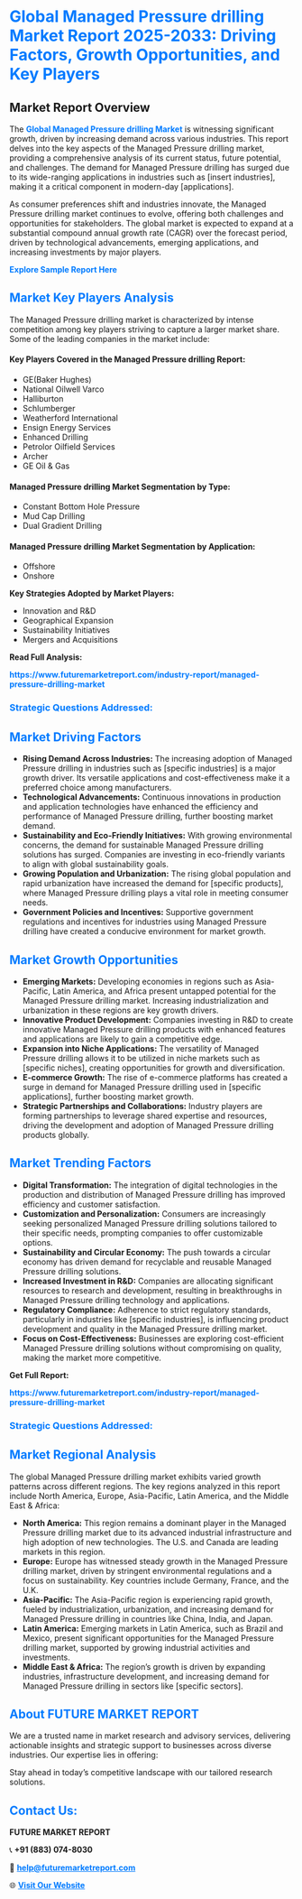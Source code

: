 <h1 style="color: #007BFF;">Global Managed Pressure drilling Market Report 2025-2033: Driving Factors, Growth Opportunities, and Key Players</h1>

<section id="overview">
<h2>Market Report Overview</h2>
<p>The <a href="https://www.futuremarketreport.com/industry-report/managed-pressure-drilling-market" style="color: #007BFF; text-decoration: none;"><strong>Global Managed Pressure drilling Market</strong></a> is witnessing significant growth, driven by increasing demand across various industries. This report delves into the key aspects of the Managed Pressure drilling market, providing a comprehensive analysis of its current status, future potential, and challenges. The demand for Managed Pressure drilling has surged due to its wide-ranging applications in industries such as [insert industries], making it a critical component in modern-day [applications].</p>
<p>As consumer preferences shift and industries innovate, the Managed Pressure drilling market continues to evolve, offering both challenges and opportunities for stakeholders. The global market is expected to expand at a substantial compound annual growth rate (CAGR) over the forecast period, driven by technological advancements, emerging applications, and increasing investments by major players.</p>
</section>

<section id="overview">
<p><a href="https://www.futuremarketreport.com/request-sample/reportId=63616" style="color: #007BFF; text-decoration: none;"><strong>Explore Sample Report Here</strong></a></p>
</section>

<section id="key-players">
<h2 style="color: #007BFF;">Market Key Players Analysis</h2>
<p>The Managed Pressure drilling market is characterized by intense competition among key players striving to capture a larger market share. Some of the leading companies in the market include:</p>
<h4>Key Players Covered in the Managed Pressure drilling Report:</h4>
<ul><li>GE(Baker Hughes)</li><li>National Oilwell Varco</li><li>Halliburton</li><li>Schlumberger</li><li>Weatherford International</li><li>Ensign Energy Services</li><li>Enhanced Drilling</li><li>Petrolor Oilfield Services</li><li>Archer</li><li>GE Oil &amp; Gas</li></ul>
<h4>Managed Pressure drilling Market Segmentation by Type:</h4>
<ul><li>Constant Bottom Hole Pressure</li><li>Mud Cap Drilling</li><li>Dual Gradient Drilling</li></ul>

<h4>Managed Pressure drilling Market Segmentation by Application:</h4>
<ul><li>Offshore</li><li>Onshore</li></ul>
<p><strong>Key Strategies Adopted by Market Players:</strong></p>
<ul>
<li>Innovation and R&D</li>
<li>Geographical Expansion</li>
<li>Sustainability Initiatives</li>
<li>Mergers and Acquisitions</li>
</ul>
</section>

<section>
<p><strong>Read Full Analysis: </strong></p><a href="https://www.futuremarketreport.com/industry-report/managed-pressure-drilling-market" style="color: #007BFF; text-decoration: none;"><strong>https://www.futuremarketreport.com/industry-report/managed-pressure-drilling-market</strong></a>
<h3 style="color: #007BFF;">Strategic Questions Addressed:</h3>
</section>

<section id="driving-factors">
<h2 style="color: #007BFF;">Market Driving Factors</h2>
<ul>
<li><strong>Rising Demand Across Industries:</strong> The increasing adoption of Managed Pressure drilling in industries such as [specific industries] is a major growth driver. Its versatile applications and cost-effectiveness make it a preferred choice among manufacturers.</li>
<li><strong>Technological Advancements:</strong> Continuous innovations in production and application technologies have enhanced the efficiency and performance of Managed Pressure drilling, further boosting market demand.</li>
<li><strong>Sustainability and Eco-Friendly Initiatives:</strong> With growing environmental concerns, the demand for sustainable Managed Pressure drilling solutions has surged. Companies are investing in eco-friendly variants to align with global sustainability goals.</li>
<li><strong>Growing Population and Urbanization:</strong> The rising global population and rapid urbanization have increased the demand for [specific products], where Managed Pressure drilling plays a vital role in meeting consumer needs.</li>
<li><strong>Government Policies and Incentives:</strong> Supportive government regulations and incentives for industries using Managed Pressure drilling have created a conducive environment for market growth.</li>
</ul>
</section>

<section id="growth-opportunities">
<h2 style="color: #007BFF;">Market Growth Opportunities</h2>
<ul>
<li><strong>Emerging Markets:</strong> Developing economies in regions such as Asia-Pacific, Latin America, and Africa present untapped potential for the Managed Pressure drilling market. Increasing industrialization and urbanization in these regions are key growth drivers.</li>
<li><strong>Innovative Product Development:</strong> Companies investing in R&D to create innovative Managed Pressure drilling products with enhanced features and applications are likely to gain a competitive edge.</li>
<li><strong>Expansion into Niche Applications:</strong> The versatility of Managed Pressure drilling allows it to be utilized in niche markets such as [specific niches], creating opportunities for growth and diversification.</li>
<li><strong>E-commerce Growth:</strong> The rise of e-commerce platforms has created a surge in demand for Managed Pressure drilling used in [specific applications], further boosting market growth.</li>
<li><strong>Strategic Partnerships and Collaborations:</strong> Industry players are forming partnerships to leverage shared expertise and resources, driving the development and adoption of Managed Pressure drilling products globally.</li>
</ul>
</section>

<section id="trending-factors">
<h2 style="color: #007BFF;">Market Trending Factors</h2>
<ul>
<li><strong>Digital Transformation:</strong> The integration of digital technologies in the production and distribution of Managed Pressure drilling has improved efficiency and customer satisfaction.</li>
<li><strong>Customization and Personalization:</strong> Consumers are increasingly seeking personalized Managed Pressure drilling solutions tailored to their specific needs, prompting companies to offer customizable options.</li>
<li><strong>Sustainability and Circular Economy:</strong> The push towards a circular economy has driven demand for recyclable and reusable Managed Pressure drilling solutions.</li>
<li><strong>Increased Investment in R&D:</strong> Companies are allocating significant resources to research and development, resulting in breakthroughs in Managed Pressure drilling technology and applications.</li>
<li><strong>Regulatory Compliance:</strong> Adherence to strict regulatory standards, particularly in industries like [specific industries], is influencing product development and quality in the Managed Pressure drilling market.</li>
<li><strong>Focus on Cost-Effectiveness:</strong> Businesses are exploring cost-efficient Managed Pressure drilling solutions without compromising on quality, making the market more competitive.</li>
</ul>
</section>

<section>
<p><strong>Get Full Report: </strong></p><a href="https://www.futuremarketreport.com/industry-report/managed-pressure-drilling-market" style="color: #007BFF; text-decoration: none;"><strong>https://www.futuremarketreport.com/industry-report/managed-pressure-drilling-market</strong></a>
<h3 style="color: #007BFF;">Strategic Questions Addressed:</h3>
</section>


<section id="regional-analysis">
<h2 style="color: #007BFF;">Market Regional Analysis</h2>
<p>The global Managed Pressure drilling market exhibits varied growth patterns across different regions. The key regions analyzed in this report include North America, Europe, Asia-Pacific, Latin America, and the Middle East & Africa:</p>
<ul>
<li><strong>North America:</strong> This region remains a dominant player in the Managed Pressure drilling market due to its advanced industrial infrastructure and high adoption of new technologies. The U.S. and Canada are leading markets in this region.</li>
<li><strong>Europe:</strong> Europe has witnessed steady growth in the Managed Pressure drilling market, driven by stringent environmental regulations and a focus on sustainability. Key countries include Germany, France, and the U.K.</li>
<li><strong>Asia-Pacific:</strong> The Asia-Pacific region is experiencing rapid growth, fueled by industrialization, urbanization, and increasing demand for Managed Pressure drilling in countries like China, India, and Japan.</li>
<li><strong>Latin America:</strong> Emerging markets in Latin America, such as Brazil and Mexico, present significant opportunities for the Managed Pressure drilling market, supported by growing industrial activities and investments.</li>
<li><strong>Middle East & Africa:</strong> The region’s growth is driven by expanding industries, infrastructure development, and increasing demand for Managed Pressure drilling in sectors like [specific sectors].</li>
</ul>
</section>

<footer>
<h2 style="color: #007BFF;">About FUTURE MARKET REPORT</h2>
<p>We are a trusted name in market research and advisory services, delivering actionable insights and strategic support to businesses across diverse industries. Our expertise lies in offering:</p>

<p>Stay ahead in today’s competitive landscape with our tailored research solutions.</p>

<h2 style="color: #007BFF;">Contact Us:</h2>
<p><strong>FUTURE MARKET REPORT</strong></p>
<p>📞 <strong>+91 (883) 074-8030</strong></p>
<p>📧 <strong><a href="mailto:help@futuremarketreport.com" style="color: #007BFF;">help@futuremarketreport.com</a></strong></p>
<p>🌐 <strong><a href="https://www.futuremarketreport.com/" style="color: #007BFF;">Visit Our Website</a></strong></p>
</footer>